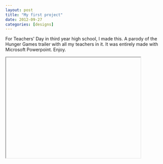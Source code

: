 ```yaml
---
layout: post
title: "My first project"
date: 2012-09-27
categories: [designs]
---
```


<p>For Teachers' Day in third year high school, I made this.&nbsp;A parody of the Hunger Games trailer with all my teachers in it. It was entirely made with Microsoft Powerpoint. Enjoy.</p>

<iframe width="420" height="315"

src="https://www.youtube.com/watch?v=dNL3ZdTbOnE">

</iframe>
